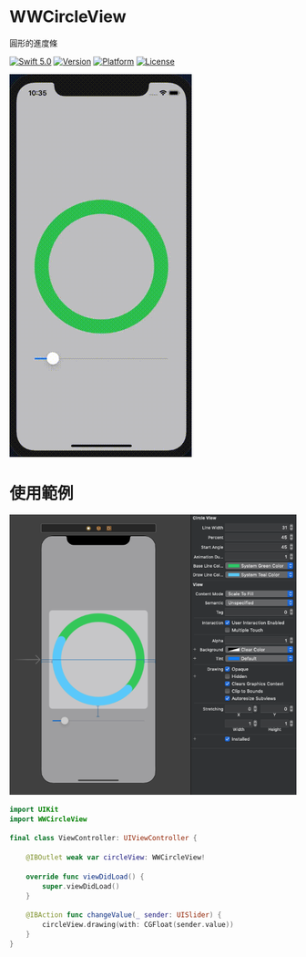 # WWCircleView
圓形的進度條

[![Swift 5.0](https://img.shields.io/badge/Swift-5.0-orange.svg?style=flat)](https://developer.apple.com/swift/) [![Version](https://img.shields.io/cocoapods/v/WWCircleView.svg?style=flat)](http://cocoapods.org/pods/WWCircleView) [![Platform](https://img.shields.io/cocoapods/p/WWCircleView.svg?style=flat)](http://cocoapods.org/pods/WWCircleView) [![License](https://img.shields.io/cocoapods/l/WWCircleView.svg?style=flat)](http://cocoapods.org/pods/WWCircleView)

![WWCircleView - 圓形的進度條](https://raw.githubusercontent.com/William-Weng/WWCircleView/master/WWCircleView.gif)

# 使用範例
![IBOutlet](https://raw.githubusercontent.com/William-Weng/WWCircleView/master/IBOutlet.png)

```swift
import UIKit
import WWCircleView

final class ViewController: UIViewController {

    @IBOutlet weak var circleView: WWCircleView!

    override func viewDidLoad() {
        super.viewDidLoad()
    }

    @IBAction func changeValue(_ sender: UISlider) {
        circleView.drawing(with: CGFloat(sender.value))
    }
}
```